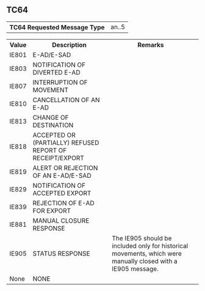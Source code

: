 ## TC64
<table>
 <tr>
  <th>
   TC64 Requested Message Type
  </th>
  <td>
   an..5
  </td>
 </tr>
</table>
<table>
 <tr>
  <th>
   Value
  </th>
  <th>
   Description
  </th>
  <th>
   Remarks
  </th>
 </tr>
 <tr>
  <td>
   IE801
  </td>
  <td>
   E-AD/E-SAD
  </td>
  <td>
  </td>
  <td>
  </td>
 </tr>
 <tr>
  <td>
   IE803
  </td>
  <td>
   NOTIFICATION OF DIVERTED E-AD
  </td>
  <td>
  </td>
  <td>
  </td>
 </tr>
 <tr>
  <td>
   IE807
  </td>
  <td>
   INTERRUPTION OF MOVEMENT
  </td>
  <td>
  </td>
  <td>
  </td>
 </tr>
 <tr>
  <td>
   IE810
  </td>
  <td>
   CANCELLATION OF AN E-AD
  </td>
  <td>
  </td>
  <td>
  </td>
 </tr>
 <tr>
  <td>
   IE813
  </td>
  <td>
   CHANGE OF DESTINATION
  </td>
  <td>
  </td>
  <td>
  </td>
 </tr>
 <tr>
  <td>
   IE818
  </td>
  <td>
   ACCEPTED OR (PARTIALLY) REFUSED REPORT OF RECEIPT/EXPORT
  </td>
  <td>
  </td>
  <td>
  </td>
 </tr>
 <tr>
  <td>
   IE819
  </td>
  <td>
   ALERT OR REJECTION OF AN E-AD/E-SAD
  </td>
  <td>
  </td>
  <td>
  </td>
 </tr>
 <tr>
  <td>
   IE829
  </td>
  <td>
   NOTIFICATION OF ACCEPTED EXPORT
  </td>
  <td>
  </td>
  <td>
  </td>
 </tr>
 <tr>
  <td>
   IE839
  </td>
  <td>
   REJECTION OF E-AD FOR EXPORT
  </td>
  <td>
  </td>
  <td>
  </td>
 </tr>
 <tr>
  <td>
   IE881
  </td>
  <td>
   MANUAL CLOSURE RESPONSE
  </td>
  <td>
  </td>
  <td>
  </td>
 </tr>
 <tr>
  <td>
   IE905
  </td>
  <td>
   STATUS RESPONSE
  </td>
  <td>
   The IE905 should be included only for historical movements, which were manually closed with a IE905 message.
  </td>
  <td>
  </td>
 </tr>
 <tr>
  <td>
   None
  </td>
  <td>
   NONE
  </td>
  <td>
  </td>
  <td>
  </td>
 </tr>
</table>
